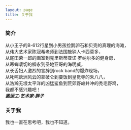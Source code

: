 ```yaml
---
layout: page
title: 关于我 
---
```


### 简介
从小王子的B-612行星到小男孩捡鹅卵石和贝壳的真理的海滩，  
从伟大艺术家陈冠希老师到法国敲钟人卡西莫多，  
从尾田荣一郎的画室到克里斯蒂亚诺·罗纳尔多的健身房，  
从寒蝉凄切的柳永到圣地亚哥的海明威，  
从长舌妇人激烈的言辞到rock band的爆炸现场，  
从叱咤欧洲风云的拿破仑到要饭到皇觉寺的朱八八，  
从浩瀚无垠太平洋的凶猛鲨鱼到荒郊野岭井冲的秃毛野鸡，  
我都不感兴趣吧！  
***搬运工·艺术家·胖子***

### 关于我
我也一直在思考吧，我也不知道。









